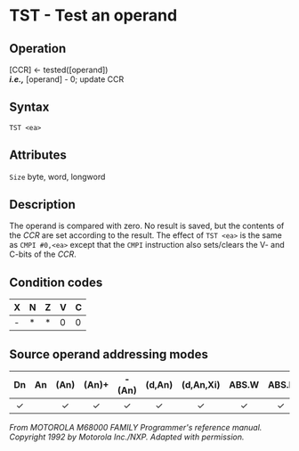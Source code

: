 # TST - Test an operand

## Operation
[CCR] ← tested([operand])<br/>
***i.e.,*** [operand] - 0; update CCR

## Syntax
```assembly
TST <ea>
```

## Attributes
`Size` byte, word, longword

## Description
The operand is compared with zero. No result is saved, but the contents of the *CCR* are set according to the result. The effect of `TST <ea>` is the same as `CMPI #0,<ea>` except that the `CMPI` instruction also sets/clears the V- and C-bits of the *CCR*.


## Condition codes
|X|N|Z|V|C|
|--|--|--|--|--|
|-|*|*|0|0|

## Source operand addressing modes
|Dn|An|(An)|(An)+|-(An)|(d,An)|(d,An,Xi)|ABS.W|ABS.L|(d,PC)|(d,PC,Xn)|imm|
|:-:|:-:|:-:|:-:|:-:|:-:|:-:|:-:|:-:|:-:|:-:|:-:|
|✓||✓|✓|✓|✓|✓|✓|✓|✓|✓||

*From MOTOROLA M68000 FAMILY Programmer's reference manual. Copyright 1992 by Motorola Inc./NXP. Adapted with permission.*